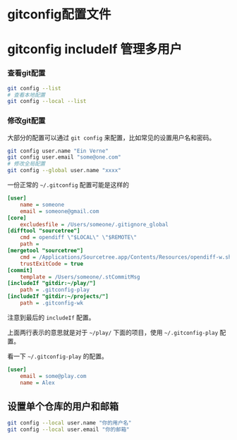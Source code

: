 # gitconfig配置文件

# gitconfig includeIf 管理多用户

### 查看git配置

```sh
git config --list
# 查看本地配置
git config --local --list
```

### 修改git配置

大部分的配置可以通过 `git config` 来配置，比如常见的设置用户名和密码。

```sh
git config user.name "Ein Verne"
git config user.email "some@one.com"
# 修改全局配置
git config --global user.name "xxxx"
```

一份正常的 `~/.gitconfig` 配置可能是这样的

```ini
[user]
	name = someone
	email = someone@gmail.com
[core]
	excludesfile = /Users/someone/.gitignore_global
[difftool "sourcetree"]
	cmd = opendiff \"$LOCAL\" \"$REMOTE\"
	path =
[mergetool "sourcetree"]
	cmd = /Applications/Sourcetree.app/Contents/Resources/opendiff-w.sh \"$LOCAL\" \"$REMOTE\" -ancestor \"$BASE\" -merge \"$MERGED\"
	trustExitCode = true
[commit]
	template = /Users/someone/.stCommitMsg
[includeIf "gitdir:~/play/"]
    path = .gitconfig-play
[includeIf "gitdir:~/projects/"]
    path = .gitconfig-wk
```

注意到最后的 `includeIf` 配置。

上面两行表示的意思就是对于 `~/play/` 下面的项目，使用 `~/.gitconfig-play` 配置。

看一下 `~/.gitconfig-play` 的配置。

```ini
[user]
	email = some@play.com
	name = Alex
```



## 设置单个仓库的用户和邮箱

```sh
git config --local user.name "你的用户名"
git config --local user.email "你的邮箱"
```

